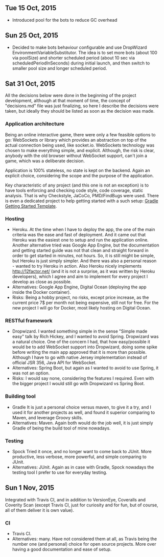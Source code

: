 ## Tue 15 Oct, 2015
- Introduced pool for the bots to reduce GC overhead

## Sun 25 Oct, 2015
- Decided to make bots behaviour configurable and use DropWizard EnvironmentVariableSubstitutor.
    The idea is to set more bots (about 100 via poolSize) and shorter scheduled period
    (about 10 sec via scheduledPeriodInSeconds) during initial launch, and then switch to smaller pool size and
    longer scheduled period.

## Sat 31 Oct, 2015

All the decisions below were done in the beginning of the project development, although at that moment of time, the
concept of "decisions.md" file was just finalizing, so here I describe the decisions were taken, but ideally they
should be listed as soon as the decision was made.

### Application architecture
Being an online interactive game, there were only a few feasible options to go: WebSockets or library which provides
an abstraction on top of the actual connection being used, like socket.io. WebSockets technology was chosen to make
everything simple, and explicit. Although, the risk is clear, anybody with the old browser without WebSocket support,
can't join a game, which was a deliberate decision.

Application is 100% stateless, no state is kept on the backend. Again an explicit choice, considering the scope and the
purpose of the application.

Key characteristic of any project (and this one is not an exception) is to have tools enforcing and checking code style,
code coverage, static analysis. That is why Checkstyle, JaCoCo, PMD/FindBugs were used. There is even a dedicated
project to help getting started with a such setup: [Gradle Getting Started Template](https://github.com/zshamrock/gradle-getting-started-template).

### Hosting
- Heroku.
    At the time when I have to deploy the app, the one of the main criteria was the ease and fast of deployment.
    And it came out that Heroku was the easiest one to setup and run the application online.
    Another alternative tried was Google App Engine, but the documentation and getting started guide was not that
    clean and straight forward in order to get started in minutes, not hours. So, it is still might be simple, but
    Heroku is just simply simpler. And there was also a personal reason - wanted to try Heroku in action.
    Also Heroku nicely implements http://12factor.net/ (and it is not a surprise, as it was written by Heroku developers),
    which I agree and aim to implement for every project I develop as close as possible.
- Alternatives: Google App Engine, Digital Ocean (deploying the app inside the Docker container).
- Risks: Being a hobby project, no risks, except price increase, as the current price 7$ per month not being expensive,
    still not for free. For the new project I will go for Docker, most likely hosting on Digital Ocean.

### RESTful framework
- Dropwizard.
    I wanted something simple in the sense "Simple made easy" talk by Rich Hickey, and I wanted to avoid Spring.
    Dropwizard was a natural choice. One of the concern I had, that how easy/possible it would be to add WebSocket
    support into Dropwizard, doing some spike before writing the main app approved that it is more than possible.
    Although I have to go with native Jersey implementation instead of official JSR 356, Java API for WebSocket.
- Alternatives: Spring Boot, but again as I wanted to avoid to use Spring, it was not an option.
- Risks: I would say none, considering the features I required. Even with the bigger project I would still go with
    Dropwizard vs Spring Boot.

### Building tool
- Gradle
    It is just a personal choice versus maven, to give it a try, and I used it for another projects as well,
    and found it superior comparing to Maven, and leverage Groovy skills.
- Alternatives: Maven. Again both would do the job well, it is just simply Gradle of being the build tool of mine nowadays.

### Testing
- Spock
    Tried it once, and no longer want to come back to JUnit. More productive, less verbose, more powerful, and simple
    comparing to JUnit.
- Alternatives: JUnit. Again as in case with Gradle, Spock nowadays the testing tool I prefer to use for everyday testing.

## Sun 1 Nov, 2015

Integrated with Travis CI, and in addition to VersionEye, Coveralls and Coverity Scan (except Travis CI, just for
curiosity and for fun, but of course, all of them deliver it is own value).

### CI
- Travis CI.
- Alternatives: many. Have not considered them at all, as Travis being the number one (and personal) choice for open
    source projects. More over having a good documentation and ease of setup.
